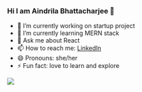 ### Hi I am Aindrila Bhattacharjee 👋

- 🔭 I’m currently working on startup project
- 🌱 I’m currently learning MERN stack
- 💬 Ask me about React
- 📫 How to reach me: [LinkedIn](https://www.linkedin.com/in/aindrila-bhattacharjee-80811217b/)
- 😄 Pronouns: she/her
- ⚡ Fun fact: love to learn and explore

<img src="https://github-readme-stats.vercel.app/api?username=aindrila22&&show_icons=true&title_color=ffffff&icon_color=ffffff&text_color=daf7dc&bg_color=a65de9">
